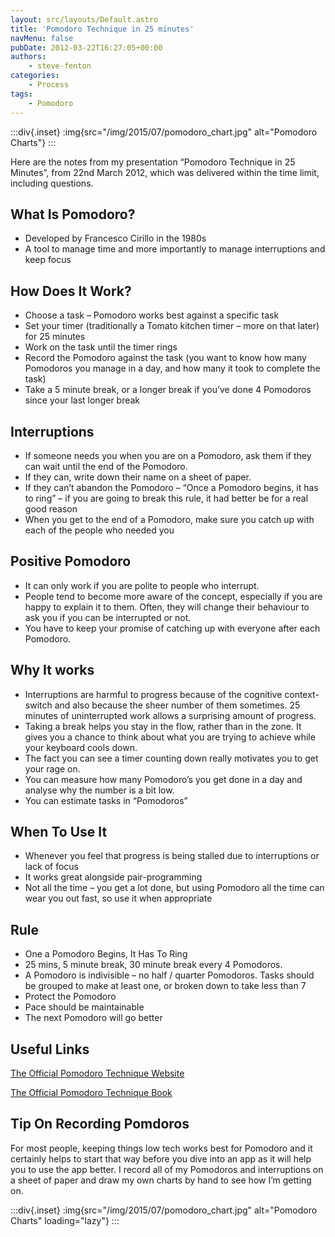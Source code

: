 ```yaml
---
layout: src/layouts/Default.astro
title: 'Pomodoro Technique in 25 minutes'
navMenu: false
pubDate: 2012-03-22T16:27:05+00:00
authors:
    - steve-fenton
categories:
    - Process
tags:
    - Pomodoro
---
```


:::div{.inset}
:img{src="/img/2015/07/pomodoro_chart.jpg" alt="Pomodoro Charts"}
:::

Here are the notes from my presentation “Pomodoro Technique in 25 Minutes”, from 22nd March 2012, which was delivered within the time limit, including questions.

## What Is Pomodoro?

- Developed by Francesco Cirillo in the 1980s
- A tool to manage time and more importantly to manage interruptions and keep focus

## How Does It Work?

- Choose a task – Pomodoro works best against a specific task
- Set your timer (traditionally a Tomato kitchen timer – more on that later) for 25 minutes
- Work on the task until the timer rings
- Record the Pomodoro against the task (you want to know how many Pomodoros you manage in a day, and how many it took to complete the task)
- Take a 5 minute break, or a longer break if you’ve done 4 Pomodoros since your last longer break

## Interruptions

- If someone needs you when you are on a Pomodoro, ask them if they can wait until the end of the Pomodoro.
- If they can, write down their name on a sheet of paper.
- If they can’t abandon the Pomodoro – “Once a Pomodoro begins, it has to ring” – if you are going to break this rule, it had better be for a real good reason
- When you get to the end of a Pomodoro, make sure you catch up with each of the people who needed you

## Positive Pomodoro

- It can only work if you are polite to people who interrupt.
- People tend to become more aware of the concept, especially if you are happy to explain it to them. Often, they will change their behaviour to ask you if you can be interrupted or not.
- You have to keep your promise of catching up with everyone after each Pomodoro.

## Why It works

- Interruptions are harmful to progress because of the cognitive context-switch and also because the sheer number of them sometimes. 25 minutes of uninterrupted work allows a surprising amount of progress.
- Taking a break helps you stay in the flow, rather than in the zone. It gives you a chance to think about what you are trying to achieve while your keyboard cools down.
- The fact you can see a timer counting down really motivates you to get your rage on.
- You can measure how many Pomodoro’s you get done in a day and analyse why the number is a bit low.
- You can estimate tasks in “Pomodoros”

## When To Use It

- Whenever you feel that progress is being stalled due to interruptions or lack of focus
- It works great alongside pair-programming
- Not all the time – you get a lot done, but using Pomodoro all the time can wear you out fast, so use it when appropriate

## Rule

- One a Pomodoro Begins, It Has To Ring
- 25 mins, 5 minute break, 30 minute break every 4 Pomodoros.
- A Pomodoro is indivisible – no half / quarter Pomodoros. Tasks should be grouped to make at least one, or broken down to take less than 7
- Protect the Pomodoro
- Pace should be maintainable
- The next Pomodoro will go better

## Useful Links

[The Official Pomodoro Technique Website](https://cirillocompany.de/pages/pomodoro-technique)

[The Official Pomodoro Technique Book](https://cirillocompany.de/pages/pomodoro-technique/book/)

## Tip On Recording Pomdoros

For most people, keeping things low tech works best for Pomodoro and it certainly helps to start that way before you dive into an app as it will help you to use the app better. I record all of my Pomodoros and interruptions on a sheet of paper and draw my own charts by hand to see how I’m getting on.

:::div{.inset}
:img{src="/img/2015/07/pomodoro_chart.jpg" alt="Pomodoro Charts" loading="lazy"}
:::